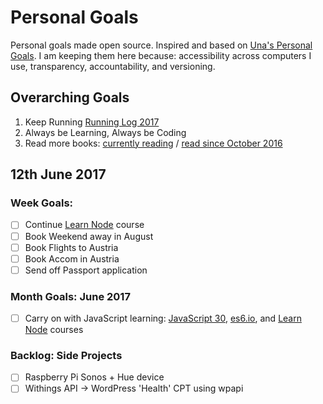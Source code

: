 Personal Goals
==============

Personal goals made open source. Inspired and based on [Una's Personal Goals](https://github.com/una/personal-goals). I am keeping them here because: accessibility across computers I use, transparency, accountability, and versioning.

## Overarching Goals
1. Keep Running [Running Log 2017](/running/2017-weekly.md)
2. Always be Learning, Always be Coding
3. Read more books: [currently reading](/books/books-in-progress.md) / [read since October 2016](/books/books-read.md)

## 12th June 2017

### Week Goals:
- [ ] Continue [Learn Node](https://learnnode.com) course
- [ ] Book Weekend away in August
- [ ] Book Flights to Austria
- [ ] Book Accom in Austria
- [ ] Send off Passport application

### Month Goals: June 2017
- [ ] Carry on with JavaScript learning: [JavaScript 30](https://javascript30.com/), [es6.io](https://es6.io), and [Learn Node](https://learnnode.com) courses


### Backlog: Side Projects
- [ ] Raspberry Pi Sonos + Hue device
- [ ] Withings API -> WordPress 'Health' CPT using wpapi
